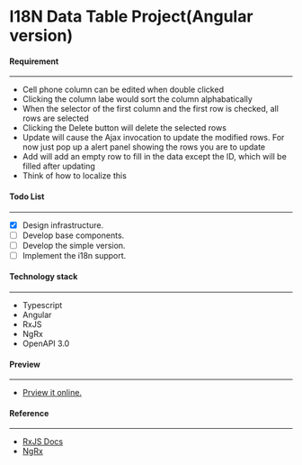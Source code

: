 # I18N Data Table Project(Angular version)

#### Requirement

---

- Cell phone column can be edited when double clicked
- Clicking the column labe would sort the column alphabatically
- When the selector of the first column and the first row is checked, all rows are selected
- Clicking the Delete button will delete the selected rows
- Update will cause the Ajax invocation to update the modified rows. For now just pop up a alert panel showing the rows you are to update
- Add will add an empty row to fill in the data except the ID, which will be filled after updating
- Think of how to localize this

#### Todo List

---

- [x] Design infrastructure.
- [ ] Develop base components.
- [ ] Develop the simple version.
- [ ] Implement the i18n support.

#### Technology stack

---

- Typescript
- Angular
- RxJS
- NgRx
- OpenAPI 3.0

#### Preview

---

- [Prview it online.](https://datatable-i18n-angular.now.sh/)

#### Reference

---

- [RxJS Docs](https://rxjs.dev/guide/overview)
- [NgRx](https://ngrx.io/)
